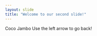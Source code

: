 ```yaml
---
layout: slide
title: "Welcome to our second slide!"
---
```

Coco Jambo
Use the left arrow to go back!
